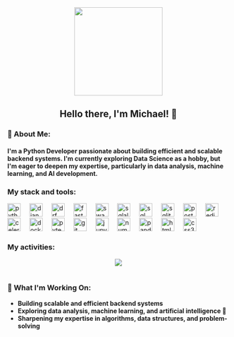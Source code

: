 <div align="center">
  <img height="200" src="https://media4.giphy.com/media/v1.Y2lkPTc5MGI3NjExYnJpZDZhOGRhajNzOWw5MnZ0aWJzZTRtNDY3YXNhbW8zNW84cmFsZSZlcD12MV9pbnRlcm5hbF9naWZfYnlfaWQmY3Q9Zw/du3J3cXyzhj75IOgvA/giphy.gif"  />
</div>

<h2 align="center"> Hello there, I'm Michael! 👋</h2>  




### 🚀 About Me:

<h4>I'm a Python Developer passionate about building efficient and scalable backend systems.
I'm currently exploring Data Science as a hobby, but I'm eager to deepen my expertise, particularly in data analysis, machine learning, and AI development.</h4>

### My stack and tools:
<div align="left">
  <img src="https://skillicons.dev/icons?i=py" height="30" alt="python logo"  />
  <img width="12" />
  <img src="https://skillicons.dev/icons?i=django" height="30" alt="django logo"  />
  <img width="12" />
  <img src="https://github.com/user-attachments/assets/96df67f9-3fa9-4960-8c3a-3c54f5538aef" height="30" alt="drf logo"  />
  <img width="12" />
  <img src="https://cdn.jsdelivr.net/gh/devicons/devicon/icons/fastapi/fastapi-original.svg" height="30" alt="fastapi logo"  />
  <img width="12" />
  <img src="https://github.com/user-attachments/assets/53806546-741b-43d5-8a36-3b74e43f1efa" height="30" alt="swagger logo"  />
  <img width="12" />
  <img src="https://cdn.jsdelivr.net/gh/devicons/devicon/icons/sqlalchemy/sqlalchemy-original.svg" height="30" alt="sqlalchemy logo"/>
  <img width="12" />
  <img src="https://cdn-icons-png.flaticon.com/512/4299/4299956.png" height="30" alt="sql logo"  />
  <img width="12" />
  <img src="https://cdn.jsdelivr.net/gh/devicons/devicon/icons/sqlite/sqlite-original.svg" height="30" alt="sqlite logo"  />
  <img width="12" />
  <img src="https://cdn.jsdelivr.net/gh/devicons/devicon/icons/postgresql/postgresql-original.svg" height="30" alt="postgresql logo"  />
  <img width="12" />
  <img src="https://cdn.jsdelivr.net/gh/devicons/devicon/icons/redis/redis-original.svg" height="30" alt="redis logo"  />
  <img width="12" />
  <img src="https://upload.wikimedia.org/wikipedia/commons/1/19/Celery_logo.png" height="30" alt="celery logo"  />
  <img width="12" />
  <img src="https://cdn.jsdelivr.net/gh/devicons/devicon/icons/docker/docker-original.svg" height="30" alt="docker logo"  />
  <img width="12" />
  <img src="https://cdn.jsdelivr.net/gh/devicons/devicon/icons/pytest/pytest-original.svg" height="30" alt="pytest logo"  />
  <img width="12" />
  <img src="https://cdn.jsdelivr.net/gh/devicons/devicon/icons/git/git-original.svg" height="30" alt="git logo"  />
  <img width="12" />
  <img src="https://cdn.jsdelivr.net/gh/devicons/devicon/icons/jupyter/jupyter-original.svg" height="30" alt="jupyter logo"  />
  <img width="12" />
  <img src="https://cdn.jsdelivr.net/gh/devicons/devicon/icons/numpy/numpy-original.svg" height="30" alt="numpy logo"  />
  <img width="12" />
  <img src="https://cdn.jsdelivr.net/gh/devicons/devicon/icons/pandas/pandas-original.svg" height="30" alt="pandas logo"  />
  <img width="12" />
  <img src="https://cdn.jsdelivr.net/gh/devicons/devicon/icons/html5/html5-original.svg" height="30" alt="html5 logo"  />
  <img width="12" />
  <img src="https://cdn.jsdelivr.net/gh/devicons/devicon/icons/css3/css3-original.svg" height="30" alt="css3 logo"  />
  <img width="12" />
</div>
<h3 align="left">My activities:</h3>
<div align="center">
  <img src="https://www.codewars.com/users/mwellick/badges/small"  />
</div>
<br>
<h3 align="left">🎯 What I'm Working On:</h3>  
<ul>
  <strong>
  <li>Building scalable and efficient backend systems</li>  
  <li>Exploring data analysis, machine learning, and artificial intelligence 🤖</li>  
  <li>Sharpening my expertise in algorithms, data structures, and problem-solving</li>
  </strong>  
</ul>


